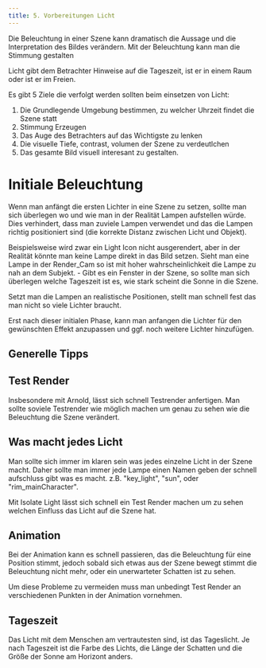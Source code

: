 ```yaml
---
title: 5. Vorbereitungen Licht
---
```


Die Beleuchtung in einer Szene kann dramatisch die Aussage und die Interpretation des Bildes verändern.
Mit der Beleuchtung kann man die Stimmung gestalten

Licht gibt dem Betrachter Hinweise auf die Tageszeit, ist er in einem Raum oder ist er im Freien.

Es gibt 5 Ziele die verfolgt werden sollten beim einsetzen von Licht:

1. Die Grundlegende Umgebung bestimmen, zu welcher Uhrzeit findet die Szene statt
2. Stimmung Erzeugen
3. Das Auge des Betrachters auf das Wichtigste zu lenken
4. Die visuelle Tiefe, contrast, volumen der Szene zu verdeutlchen
5. Das gesamte Bild visuell interesant zu gestalten.

# Initiale Beleuchtung

Wenn man anfängt die ersten Lichter in eine Szene zu setzen, sollte man sich überlegen
wo und wie man in der Realität Lampen aufstellen würde. Dies verhindert, dass man zuviele Lampen verwendet und das die Lampen richtig positioniert sind (die korrekte Distanz zwischen Licht und Objekt).

Beispielsweise wird zwar ein Light Icon nicht ausgerendert, aber in der Realität könnte man keine Lampe direkt in das Bild setzen.
Sieht man eine Lampe in der Render_Cam so ist mit hoher wahrscheinlichkeit die Lampe zu nah an dem Subjekt. -
Gibt es ein Fenster in der Szene, so sollte man sich überlegen welche Tageszeit ist es, wie stark scheint die Sonne in die Szene.

Setzt man die Lampen an realistische Positionen, stellt man schnell fest das man nicht so viele Lichter braucht.

Erst nach dieser initialen Phase, kann man anfangen die Lichter für den gewünschten Effekt anzupassen und ggf. noch weitere Lichter hinzufügen.

## Generelle Tipps

## Test Render

Insbesondere mit Arnold, lässt sich schnell Testrender anfertigen.
Man sollte soviele Testrender wie möglich machen um genau zu sehen wie die Beleuchtung die Szene verändert.

## Was macht jedes Licht

Man sollte sich immer im klaren sein was jedes einzelne Licht in der Szene macht.
Daher sollte man immer jede Lampe einen Namen geben der schnell aufschluss gibt was es macht. z.B. "key_light", "sun", oder "rim_mainCharacter".

Mit Isolate Light lässt sich schnell ein Test Render machen um zu sehen welchen Einfluss das Licht auf die Szene hat.

## Animation

Bei der Animation kann es schnell passieren, das die Beleuchtung für eine Position stimmt, jedoch sobald sich etwas aus der Szene bewegt
stimmt die Beleuchtung nicht mehr, oder ein unerwarteter Schatten ist zu sehen.

Um diese Probleme zu vermeiden muss man unbedingt Test Render an verschiedenen Punkten in der Animation vornehmen.

## Tageszeit

Das Licht mit dem Menschen am vertrautesten sind, ist das Tageslicht.
Je nach Tageszeit ist die Farbe des Lichts, die Länge der Schatten und die Größe der Sonne am Horizont anders.
